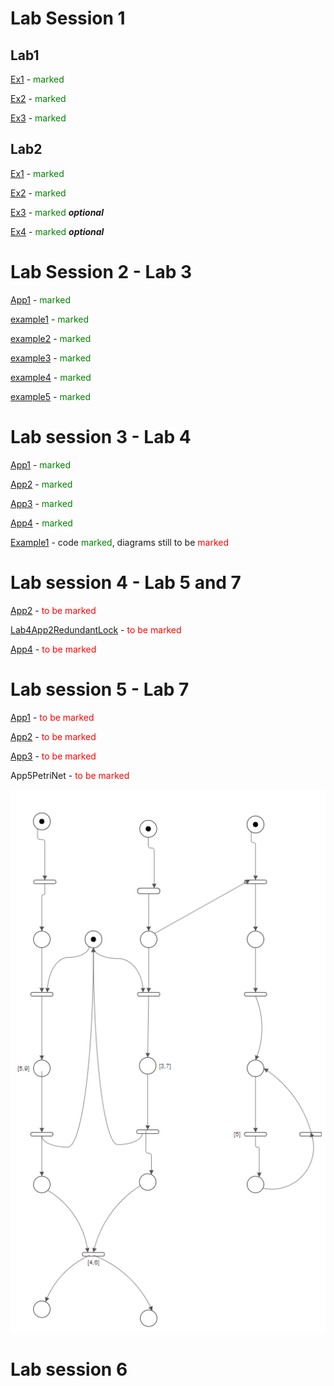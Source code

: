 # Lab Session 1
## Lab1
[Ex1](src%2FLabSession1%2FLab1%2FEx1) - <span style="color:green">marked</span>

[Ex2](src%2FLabSession1%2FLab1%2FEx2) - <span style="color:green">marked</span>

[Ex3](src%2FLabSession1%2FLab1%2FEx3) - <span style="color:green">marked</span>

## Lab2

[Ex1](src%2FLabSession1%2FLab2%2FEx1) - <span style="color:green">marked</span>

[Ex2](src%2FLabSession1%2FLab2%2FEx2) - <span style="color:green">marked</span>

[Ex3](src%2FLabSession1%2FLab2%2FEx3) - <span style="color:green">marked</span> _**optional**_

[Ex4](src%2FLabSession1%2FLab2%2FEx4) - <span style="color:green">marked</span> _**optional**_

# Lab Session 2 - Lab 3

[App1](src%2FLabSession2%2FLab3%2FApp1) - <span style="color:green">marked</span>

[example1](src%2FLabSession2%2FLab3%2Fexample1) - <span style="color:green">marked</span>

[example2](src%2FLabSession2%2FLab3%2Fexample2) - <span style="color:green">marked</span>

[example3](src%2FLabSession2%2FLab3%2Fexample3) - <span style="color:green">marked</span>

[example4](src%2FLabSession2%2FLab3%2Fexample4) - <span style="color:green">marked</span>

[example5](src%2FLabSession2%2FLab3%2Fexample5) - <span style="color:green">marked</span>

# Lab session 3 - Lab 4

[App1](src%2FLabSession3%2FLab4%2FApp1) - <span style="color:green">marked</span>

[App2](src%2FLabSession3%2FLab4%2FApp2) - <span style="color:green">marked</span>

[App3](src%2FLabSession3%2FLab4%2FApp3) - <span style="color:green">marked</span>

[App4](src%2FLabSession3%2FLab4%2FApp4) - <span style="color:green">marked</span>

[Example1](src%2FLabSession3%2FLab4%2FExample1) - code <span style="color:green">marked</span>, diagrams still to be <span style="color:red">marked</span>

# Lab session 4 - Lab 5 and 7

[App2](src%2FLabSession4%2FLab5%2FApp2) - <span style="color:red">to be marked</span>

[Lab4App2RedundantLock](src%2FLabSession4%2FLab5%2FLab4App2RedundantLock) - <span style="color:red">to be marked</span>

[App4](src%2FLabSession4%2FLab7%2FApp4) - <span style="color:red">to be marked</span>

# Lab session 5 - Lab 7

[App1](src%2FLabSession5%2FLab7%2FApp1) - <span style="color:red">to be marked</span>

[App2](src%2FLabSession5%2FLab7%2FApp2) - <span style="color:red">to be marked</span>

[App3](src%2FLabSession5%2FLab7%2FApp3) - <span style="color:red">to be marked</span>

App5PetriNet - <span style="color:red">to be marked</span>

![App5PetriNet.PNG](src%2FLabSession5%2FLab7%2FApp5PetriNet.PNG)

# Lab session 6


